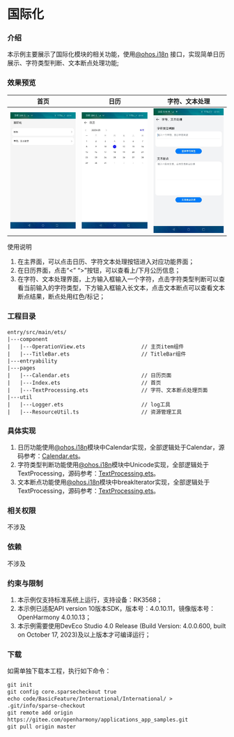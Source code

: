 # 国际化

### 介绍

本示例主要展示了国际化模块的相关功能，使用[@ohos.i18n](https://gitee.com/openharmony/docs/blob/master/zh-cn/application-dev/reference/apis-localization-kit/js-apis-i18n.md)
接口，实现简单日历展示、字符类型判断、文本断点处理功能;

### 效果预览

| 首页                            | 日历                                    | 字符、文本处理                                               |
|-------------------------------|---------------------------------------|-------------------------------------------------------|
| ![main](sceenshots/main.jpeg) | ![calendar](sceenshots/calendar.jpeg) | ![text_processing1](sceenshots/text_processing1.jpeg) |

使用说明
1. 在主界面，可以点击日历、字符文本处理按钮进入对应功能界面；
2. 在日历界面，点击“<” “>”按钮，可以查看上/下月公历信息；
3. 在字符、文本处理界面，上方输入框输入一个字符，点击字符类型判断可以查看当前输入的字符类型，下方输入框输入长文本，点击文本断点可以查看文本断点结果，断点处用红色/标记；

### 工程目录

```
entry/src/main/ets/
|---component
|   |---OperationView.ets                  // 主页item组件
|   |---TitleBar.ets                       // TitleBar组件
|---entryability
|---pages
|   |---Calendar.ets                       // 日历页面
|   |---Index.ets                          // 首页
|   |---TextProcessing.ets                 // 字符、文本断点处理页面
|---util
|   |---Logger.ets                         // log工具
|   |---ResourceUtil.ts                    // 资源管理工具
```

### 具体实现
1. 日历功能使用[@ohos.i18n](https://gitee.com/openharmony/docs/blob/master/zh-cn/application-dev/reference/apis-localization-kit/js-apis-i18n.md)模块中Calendar实现，全部逻辑处于Calendar，源码参考：[Calendar.ets](entry/src/main/ets/pages/Calendar.ets)。
2. 字符类型判断功能使用[@ohos.i18n](https://gitee.com/openharmony/docs/blob/master/zh-cn/application-dev/reference/apis-localization-kit/js-apis-i18n.md)模块中Unicode实现，全部逻辑处于TextProcessing，源码参考：[TextProcessing.ets](entry/src/main/ets/pages/TextProcessing.ets)。
3. 文本断点功能使用[@ohos.i18n](https://gitee.com/openharmony/docs/blob/master/zh-cn/application-dev/reference/apis-localization-kit/js-apis-i18n.md)模块中breakIterator实现，全部逻辑处于TextProcessing，源码参考：[TextProcessing.ets](entry/src/main/ets/pages/TextProcessing.ets)。

### 相关权限

不涉及

### 依赖

不涉及

### 约束与限制

1. 本示例仅支持标准系统上运行，支持设备：RK3568；
2. 本示例已适配API version 10版本SDK，版本号：4.0.10.11，镜像版本号：OpenHarmony 4.0.10.13；
3. 本示例需要使用DevEco Studio 4.0 Release (Build Version: 4.0.0.600, built on October 17, 2023)及以上版本才可编译运行；

### 下载

如需单独下载本工程，执行如下命令：
```
git init
git config core.sparsecheckout true
echo code/BasicFeature/International/International/ > .git/info/sparse-checkout
git remote add origin https://gitee.com/openharmony/applications_app_samples.git
git pull origin master

```